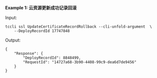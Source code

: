 **Example 1: 云资源更新成功记录回滚**



Input: 

```
tccli ssl UpdateCertificateRecordRollback --cli-unfold-argument  \
    --DeployRecordId 17747848
```

Output: 
```
{
    "Response": {
        "DeployRecordId": 8848499,
        "RequestId": "14727a68-3b90-4408-99c9-dea6d7de9456"
    }
}
```

